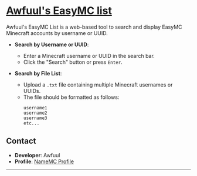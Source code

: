 # [Awfuul's EasyMC list](https://devawfuul.github.io/easymc-list/)

Awfuul's EasyMC List is a web-based tool to search and display EasyMC Minecraft accounts by username or UUID.

- **Search by Username or UUID**:
  - Enter a Minecraft username or UUID in the search bar.
  - Click the "Search" button or press `Enter`.
 
- **Search by File List**:
  - Upload a `.txt` file containing multiple Minecraft usernames or UUIDs.
  - The file should be formatted as follows:
    ```
    username1
    username2
    username3
    etc...
    ```
## Contact

- **Developer**: Awfuul
- **Profile**: [NameMC Profile](https://namemc.com/profile/awfuul.8)
---
